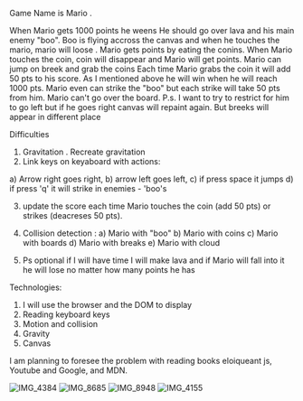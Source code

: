 Game Name is Mario .

When Mario gets 1000 points he weens
He should go over lava and his main enemy "boo".
Boo is flying accross the canvas and when he touches the mario, mario will loose .
Mario gets points by eating the conins. When Mario touches the coin, coin will disappear and Mario will get points. 
Mario can jump on breek and grab the coins 
Each time Mario grabs the coin it will add 50 pts to his score. As I mentioned above he will win when he will reach 1000 pts.
Mario even can strike the "boo" but each strike will take 50 pts from him.
Mario can't go over the board. P.s. I want to try to restrict for him to go left but if he goes right canvas will repaint again. But breeks will appear in different place


Difficulties 
1) Gravitation . Recreate gravitation
2) Link keys on keyaboard with actions: 

a) Arrow right goes right, 
b) arrow left goes left, 
c) if press space it jumps
d) if press 'q' it will strike in enemies - 'boo's

3) update the score each time Mario touches the coin (add 50 pts) or strikes (deacreses 50 pts).

4) Collision detection :
a) Mario with "boo"
b) Mario with coins
c) Mario with boards
d) Mario with breaks 
e) Mario with cloud

4) Ps optional if I will have time I will make lava and if Mario will fall into it he will lose no matter how many points he has   

Technologies: 

1) I will use the browser and the DOM to display
2) Reading keyboard keys
3) Motion and collision
4) Gravity
5) Canvas

I am planning to foresee the problem with reading books eloiqueant js, Youtube and Google, and MDN.

![IMG_4384](https://user-images.githubusercontent.com/39839481/55332896-3be77c80-5464-11e9-90b3-e98feead8139.jpg)
![IMG_8685](https://user-images.githubusercontent.com/39839481/55332908-40139a00-5464-11e9-8c9f-c117b00ec868.jpg)
![IMG_8948](https://user-images.githubusercontent.com/39839481/55332930-499d0200-5464-11e9-98d3-41d7ed293c27.jpg)
![IMG_4155](https://user-images.githubusercontent.com/39839481/55332856-2e31f700-5464-11e9-8a85-161d115788d9.jpg)



